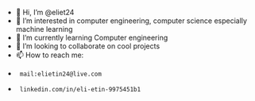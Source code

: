 - 👋 Hi, I’m @eliet24
- 👀 I’m interested in computer engineering, computer science especially machine learning
- 🌱 I’m currently learning Computer engineering
- 💞️ I’m looking to collaborate on cool projects
- 📫 How to reach me: 
-      mail:elietin24@live.com
-      linkedin.com/in/eli-etin-9975451b1
              

<!---
eliet24/eliet24 is a ✨ special ✨ repository because its `README.md` (this file) appears on your GitHub profile.
You can click the Preview link to take a look at your changes.
--->
